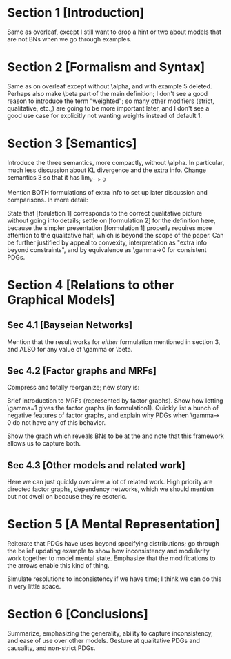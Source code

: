 # Section 1 [Introduction]
Same as overleaf, except  I still want to drop a hint or two about models that are not BNs when we go through examples.

# Section 2 [Formalism and Syntax]
Same as on overleaf except without \alpha, and with example 5 deleted.
Perhaps also make \beta part of the main definition; I don't see a good reason to introduce the term "weighted"; so many other modifiers (strict, qualitative, etc.,) are going to be more important later, and I don't see a good use case for explicitly not wanting weights instead of default 1.

# Section 3 [Semantics]
Introduce the three semantics, more compactly, without \alpha.
In particular, much less discussion about KL divergence and the extra info.
Change semantics 3 so that it has $\lim_{\gamma -> 0}$

Mention BOTH formulations of extra info to set up later discussion and comparisons. In more detail:

State that [forulation 1] corresponds to the correct qualitative picture without going into details; settle on [formulation 2] for the definition here, because the simpler presentation [formulation 1] properly requires more attention to the qualitative half, which is beyond the scope of the paper. 
Can be further justified by appeal to convexity, interpretation as "extra info beyond constraints", and by equivalence as \gamma->0 for consistent PDGs.


# Section 4 [Relations to other Graphical Models]

## Sec 4.1 [Bayseian Networks]
Mention that the result works for _either_ formulation mentioned in section 3, and ALSO for any value of \gamma or \beta. 

## Sec 4.2 [Factor graphs and MRFs]
Compress and totally reorganize; new story is:

Brief introduction to MRFs (represented by factor graphs). 
Show how letting \gamma=1 gives the factor graphs (in formulation1).
Quickly list a bunch of negative features of factor graphs, and explain why PDGs when \gamma-> 0 do not have any of this behavior.

Show the graph which reveals BNs to be at the  and note that this framework allows us to capture both.

## Sec 4.3 [Other models and related work]
Here we can just quickly overview a lot of related work.
High priority are directed factor graphs, dependency networks, which we should mention but not dwell on because they're esoteric. 


# Section 5 [A Mental Representation]
Reiterate that PDGs have uses beyond specifying distributions; go through the belief updating example to show how inconsistency and modularity work together to model mental state. Emphasize that the modifications to the arrows enable this kind of thing.

Simulate resolutions to inconsistency if we have time; I think we can do this in very little space.

# Section 6 [Conclusions]
Summarize, emphasizing the generality, ability to capture inconsistency, and ease of use over other models. 
Gesture at qualitative PDGs and causality, and non-strict PDGs.